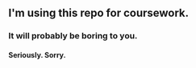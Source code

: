 ## I'm using this repo for coursework.
### It will probably be boring to you.
#### Seriously. Sorry.